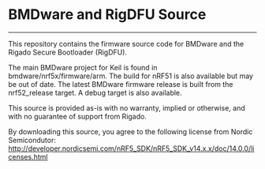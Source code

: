 # BMDware and RigDFU Source

----------------------------------

This repository contains the firmware source code for BMDware and the Rigado Secure Bootloader (RigDFU).

The main BMDware project for Keil is found in bmdware/nrf5x/firmware/arm. The build for nRF51 is also available but may be out of date. The latest BMDware firmware release is built from the nrf52_release target. A debug target is also available.

This source is provided as-is with no warranty, implied or otherwise, and with no guarantee of support from Rigado.

By downloading this source, you agree to the following license from Nordic Semicondutor:
http://developer.nordicsemi.com/nRF5_SDK/nRF5_SDK_v14.x.x/doc/14.0.0/licenses.html
